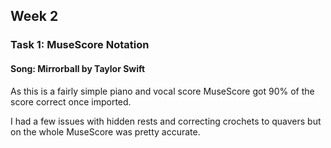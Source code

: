## Week 2
### Task 1: MuseScore Notation
#### Song: Mirrorball by Taylor Swift
As this is a fairly simple piano and vocal score MuseScore got 90% of the score correct once imported. 

I had a few issues with hidden rests and correcting crochets to quavers but on the whole MuseScore was pretty accurate.


